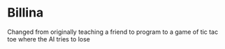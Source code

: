# Billina
Changed from originally teaching a friend to program to a game of tic tac toe where the AI tries to lose
